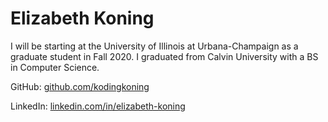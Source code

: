 # Elizabeth Koning

I will be starting at the University of Illinois at Urbana-Champaign as a graduate student in Fall 2020. I graduated from Calvin University with a BS in Computer Science.

GitHub: [github.com/kodingkoning](linkedin.com/in/elizabeth-koning)

LinkedIn: [linkedin.com/in/elizabeth-koning](linkedin.com/in/elizabeth-koning)

